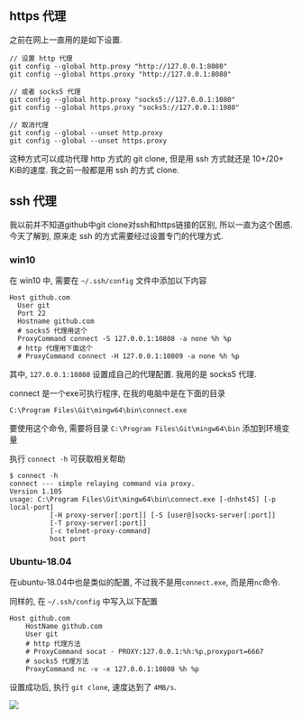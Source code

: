 
## https 代理

之前在网上一直用的是如下设置.

```
// 设置 http 代理
git config --global http.proxy "http://127.0.0.1:8080"
git config --global https.proxy "http://127.0.0.1:8080"

// 或者 socks5 代理
git config --global http.proxy "socks5://127.0.0.1:1080"
git config --global https.proxy "socks5://127.0.0.1:1080"

// 取消代理
git config --global --unset http.proxy
git config --global --unset https.proxy
```

这种方式可以成功代理 http 方式的 git clone, 但是用 ssh 方式就还是 10+/20+ KiB的速度. 我之前一般都是用 ssh 的方式 clone.


## ssh 代理

我以前并不知道github中git clone对ssh和https链接的区别, 所以一直为这个困惑. 今天了解到, 原来走 ssh 的方式需要经过设置专门的代理方式.

### win10

在 win10 中, 需要在 `~/.ssh/config` 文件中添加以下内容
```
Host github.com
  User git
  Port 22
  Hostname github.com
  # socks5 代理用这个
  ProxyCommand connect -S 127.0.0.1:10808 -a none %h %p
  # http 代理用下面这个
  # ProxyCommand connect -H 127.0.0.1:10809 -a none %h %p
```
其中, `127.0.0.1:10808` 设置成自己的代理配置. 我用的是 socks5 代理. 

connect 是一个exe可执行程序, 在我的电脑中是在下面的目录
```
C:\Program Files\Git\mingw64\bin\connect.exe
```
要使用这个命令, 需要将目录 `C:\Program Files\Git\mingw64\bin` 添加到环境变量

执行 `connect -h` 可获取相关帮助
```
$ connect -h
connect --- simple relaying command via proxy.
Version 1.105
usage: C:\Program Files\Git\mingw64\bin\connect.exe [-dnhst45] [-p local-port]
          [-H proxy-server[:port]] [-S [user@]socks-server[:port]]
          [-T proxy-server[:port]]
          [-c telnet-proxy-command]
          host port
```

### Ubuntu-18.04

在ubuntu-18.04中也是类似的配置, 不过我不是用`connect.exe`, 而是用`nc`命令. 

同样的, 在 `~/.ssh/config` 中写入以下配置

```
Host github.com
    HostName github.com
    User git
    # http 代理方法
    # ProxyCommand socat - PROXY:127.0.0.1:%h:%p,proxyport=6667
    # socks5 代理方法
    ProxyCommand nc -v -x 127.0.0.1:10808 %h %p
```

设置成功后, 执行 `git clone`, 速度达到了 `4MB/s`.

![](/images/20200330-1.png)